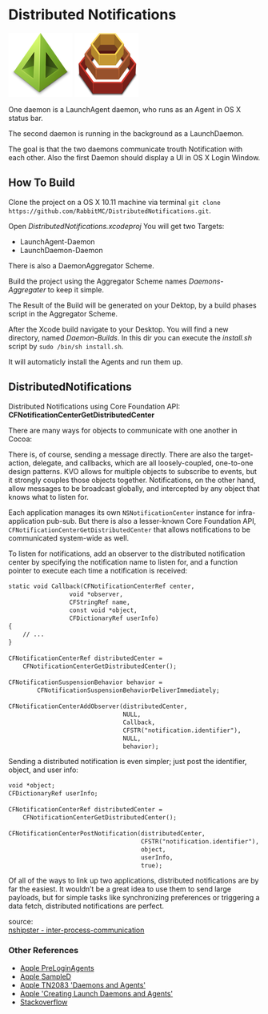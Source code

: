 # Distributed Notifications
![MacDown logo](DistributedNotifications/LaunchAgent-Daemon/Assets.xcassets/AppIcon.appiconset/Icon_128x128.png)
![MacDown logo](DistributedNotifications/LaunchDaemon-Daemon/Assets.xcassets/AppIcon.appiconset/Icon_128x128.png)

One daemon is a LaunchAgent daemon, who runs as an Agent in OS X status bar.

The second daemon is running in the background as a LaunchDaemon.

The goal is that the two daemons communicate trouth Notification with each other.
Also the first Daemon should display a UI in OS X Login Window.

## How To Build
Clone the project on a OS X 10.11 machine via terminal `git clone https://github.com/RabbitMC/DistributedNotifications.git`.

Open *DistributedNotifications.xcodeproj*
You will get two Targets: 

* LaunchAgent-Daemon
* LaunchDaemon-Daemon

There is also a DaemonAggregator Scheme.

Build the project using the Aggregator Scheme names *Daemons-Aggregater* to keep it simple.

The Result of the Build will be generated on your Dektop, by a build phases script in the Aggregator Scheme.

After the Xcode build navigate to your Desktop. You will find a new directory, named *Daemon-Builds*. In this dir you can execute the *install.sh* script by `sudo /bin/sh install.sh`.

It will automaticly install the Agents and run them up.

## DistributedNotifications
Distributed Notifications using Core Foundation API: **CFNotificationCenterGetDistributedCenter** 

There are many ways for objects to communicate with one another in Cocoa:

There is, of course, sending a message directly. There are also the target-action, delegate, and callbacks, which are all loosely-coupled, one-to-one design patterns. KVO allows for multiple objects to subscribe to events, but it strongly couples those objects together. Notifications, on the other hand, allow messages to be broadcast globally, and intercepted by any object that knows what to listen for.

Each application manages its own `NSNotificationCenter` instance for infra-application pub-sub. But there is also a lesser-known Core Foundation API, `CFNotificationCenterGetDistributedCenter` that allows notifications to be communicated system-wide as well.

To listen for notifications, add an observer to the distributed notification center by specifying the notification name to listen for, and a function pointer to execute each time a notification is received:

	static void Callback(CFNotificationCenterRef center,
                     void *observer,
                     CFStringRef name,
                     const void *object,
                     CFDictionaryRef userInfo)
	{
    	// ...
	}

	CFNotificationCenterRef distributedCenter =
	    CFNotificationCenterGetDistributedCenter();
	
	CFNotificationSuspensionBehavior behavior =
	        CFNotificationSuspensionBehaviorDeliverImmediately;
	
	CFNotificationCenterAddObserver(distributedCenter,
	                                NULL,
	                                Callback,
	                                CFSTR("notification.identifier"),
	                                NULL,
	                                behavior);

Sending a distributed notification is even simpler; just post the identifier, object, and user info:

	void *object;
	CFDictionaryRef userInfo;
	
	CFNotificationCenterRef distributedCenter =
	    CFNotificationCenterGetDistributedCenter();
	
	CFNotificationCenterPostNotification(distributedCenter,
	                                     CFSTR("notification.identifier"),
	                                     object,
	                                     userInfo,
	                                     true);

Of all of the ways to link up two applications, distributed notifications are by far the easiest. It wouldn’t be a great idea to use them to send large payloads, but for simple tasks like synchronizing preferences or triggering a data fetch, distributed notifications are perfect.

source: <br />
[nshipster - inter-process-communication](http://nshipster.com/inter-process-communication/)

### Other References

* [Apple PreLoginAgents](https://developer.apple.com/library/mac/samplecode/PreLoginAgents/Introduction/Intro.html#//apple_ref/doc/uid/DTS10004414)
* [Apple SampleD](https://developer.apple.com/library/mac/samplecode/SampleD/Introduction/Intro.html)
* [Apple TN2083 'Daemons and Agents'](https://developer.apple.com/library/mac/technotes/tn2083/_index.html)
* [Apple 'Creating Launch Daemons and Agents'](https://developer.apple.com/library/mac/documentation/MacOSX/Conceptual/BPSystemStartup/Chapters/CreatingLaunchdJobs.html#//apple_ref/doc/uid/10000172i-SW7-BCIEDDBJ)
* [Stackoverflow](http://stackoverflow.com/questions/6968677/cfnotificationcenter-usage-examples)